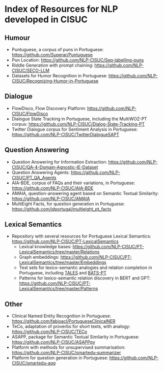 # Index of Resources for NLP developed in CISUC

## Humour

* Puntuguese, a corpus of puns in Portuguese: https://github.com/Superar/Puntuguese
* Pun Location: https://github.com/NLP-CISUC/Seq-labelling-puns
* Riddle Generation with prompt chaining: https://github.com/NLP-CISUC/SECO-LLM
* Datasets for Humor Recognition in Portuguese: https://github.com/NLP-CISUC/Recognizing-Humor-in-Portuguese

## Dialogue

* FlowDisco, Flow Discovery Platform: https://github.com/NLP-CISUC/FlowDisco
* Dialogue State Tracking in Portuguese, including the MultiWOZ-PT corpus: https://github.com/NLP-CISUC/Dialog-State-Tracking-PT
* Twitter Dialogue corpus for Sentiment Analysis in Portuguese: https://github.com/NLP-CISUC/TwitterDialogueSAPT

## Question Answering

* Question Answering for Information Extraction: https://github.com/NLP-CISUC/QA-4-Domain-Agnostic-IE-Dataset
* Question Answering Agents: https://github.com/NLP-CISUC/PT_QA_Agents
* AIA-BDE, corpus of FAQs and their variations, in Portuguese: https://github.com/NLP-CISUC/AIA-BDE
* AMAIA, question-answering agent based on Semantic Textual Similarity: https://github.com/NLP-CISUC/AMAIA
* MultiEight Facts, for question generation in Portuguese: https://github.com/jdportugal/multieight_pt_facts

## Lexical Semantics

* Repository with several resources for Portuguese Lexical Semantics: https://github.com/NLP-CISUC/PT-LexicalSemantics
  - Lexical knowledge bases: https://github.com/NLP-CISUC/PT-LexicalSemantics/tree/master/Relations
  - Graph embeddings: https://github.com/NLP-CISUC/PT-LexicalSemantics/tree/master/Embeddings
  - Test sets for lexico-semantic analogies and relation completion in Portuguese, including [TALES](https://github.com/NLP-CISUC/PT-LexicalSemantics/tree/master/TALESv1.1) and [BATS-PT](https://github.com/NLP-CISUC/PT-LexicalSemantics/tree/master/BATS-PT)
  - Patterns for lexico-semantic relation discovery in BERT and GPT: https://github.com/NLP-CISUC/PT-LexicalSemantics/tree/master/Patterns

## Other

* Clinical Named Entity Recognition in Portuguese: https://github.com/fabioacl/PortugueseClinicalNER
* TeCo, adaptation of proverbs for short texts, with analogy: https://github.com/NLP-CISUC/TECo
* ASAPP, package for Semantic Textual Similarity in Portuguese: https://github.com/NLP-CISUC/ASAPPpy
* Platform with methods for unsupervised summarisation: https://github.com/NLP-CISUC/smartedu-summarizer
* Platform for question generation in Portuguese: https://github.com/NLP-CISUC/smartedu-aqg
